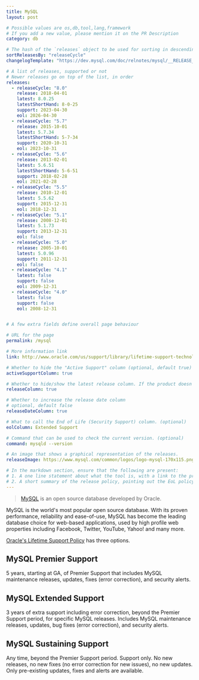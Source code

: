 ```yaml
---
title: MySQL
layout: post

# Possible values are os,db,tool,lang,framework
# If you add a new value, please mention it on the PR Description
category: db

# The hash of the `releases` object to be used for sorting in descending order
sortReleasesBy: "releaseCycle"
changelogTemplate: "https://dev.mysql.com/doc/relnotes/mysql/__RELEASE_CYCLE__/en/news-__LATEST_SHORT_HAND__.html"

# A list of releases, supported or not
# Newer releases go on top of the list, in order
releases:
  - releaseCycle: "8.0"
    release: 2018-04-01
    latest: 8.0.25
    latestShortHand: 8-0-25
    support: 2023-04-30
    eol: 2026-04-30
  - releaseCycle: "5.7"
    release: 2015-10-01
    latest: 5.7.34
    latestShortHand: 5-7-34
    support: 2020-10-31
    eol: 2023-10-31
  - releaseCycle: "5.6"
    release: 2013-02-01
    latest: 5.6.51
    latestShortHand: 5-6-51
    support: 2018-02-28
    eol: 2021-02-28
  - releaseCycle: "5.5"
    release: 2010-12-01
    latest: 5.5.62
    support: 2015-12-31
    eol: 2018-12-31
  - releaseCycle: "5.1"
    release: 2008-12-01
    latest: 5.1.73
    support: 2013-12-31
    eol: false
  - releaseCycle: "5.0"
    release: 2005-10-01
    latest: 5.0.96
    support: 2011-12-31
    eol: false
  - releaseCycle: "4.1"
    latest: false
    support: false
    eol: 2009-12-31
  - releaseCycle: "4.0"
    latest: false
    support: false
    eol: 2008-12-31


# A few extra fields define overall page behaviour

# URL for the page
permalink: /mysql

# More information link
link: http://www.oracle.com/us/support/library/lifetime-support-technology-069183.pdf

# Whether to hide the "Active Support" column (optional, default true)
activeSupportColumn: true

# Whether to hide/show the latest release column. If the product doesn't have patch releases, set this to false. (optional, default true)
releaseColumn: true

# Whether to increase the release date column
# optional, default false
releaseDateColumn: true

# What to call the End of Life (Security Support) column. (optional)
eolColumn: Extended Support

# Command that can be used to check the current version. (optional)
command: mysqld --version

# An image that shows a graphical representation of the releases.
releaseImage: https://www.mysql.com/common/logos/logo-mysql-170x115.png

# In the markdown section, ensure that the following are present:
# 1. A one line statement about what the tool is, with a link to the primary website
# 2. A short summary of the release policy, pointing out the EoL policy as well, if available.
---
```

> [MySQL](https://www.mysql.com/about) is an open source database developed by Oracle.

MySQL is the world's most popular open source database. With its proven performance, reliability and ease-of-use, MySQL has become the leading database choice for web-based applications, used by high profile web properties including Facebook, Twitter, YouTube, Yahoo! and many more.

[Oracle's Lifetime Support Policy](https://www.mysql.com/support/) has three options.

## MySQL Premier Support

5 years, starting at GA, of Premier Support that includes MySQL maintenance releases, updates, fixes (error correction), and security alerts.

## MySQL Extended Support

3 years of extra support including error correction, beyond the Premier Support period, for specific MySQL releases. Includes MySQL maintenance releases, updates, bug fixes (error correction), and security alerts.

## MySQL Sustaining Support

Any time, beyond the Premier Support period. Support only. No new releases, no new fixes (no error correction for new issues), no new updates. Only pre-existing updates, fixes and alerts are available.
